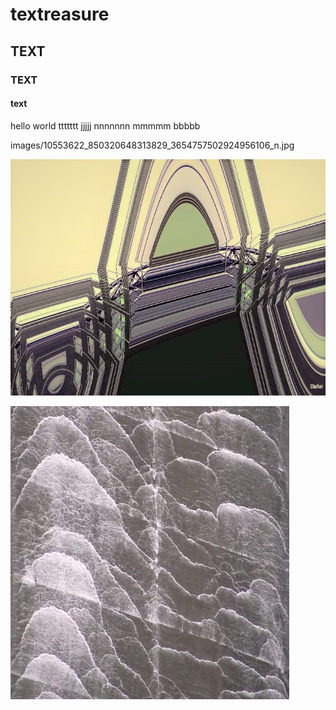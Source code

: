 # textreasure
## TEXT
### TEXT
#### text

hello world ttttttt jjjjj nnnnnnn mmmmm bbbbb

images/10553622_850320648313829_3654757502924956106_n.jpg


![alt text](https://github.com/shalvart/textreasure/blob/main/images/10553622_850320648313829_3654757502924956106_n.jpg)


![alt text](https://github.com/shalvart/textreasure/blob/main/images/11693932_1032847513394474_8712967719272641459_n%202%202.jpeg)

